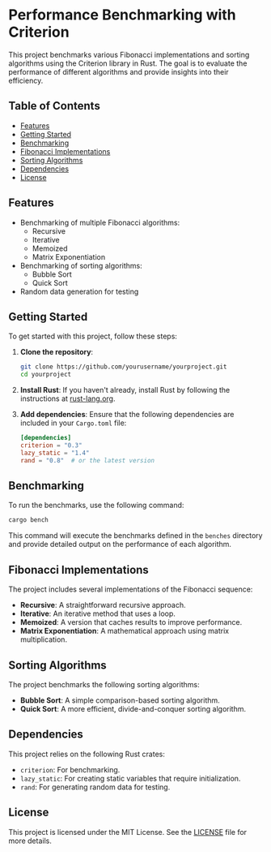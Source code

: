 # Performance Benchmarking with Criterion

This project benchmarks various Fibonacci implementations and sorting algorithms using the Criterion library in Rust. The goal is to evaluate the performance of different algorithms and provide insights into their efficiency.

## Table of Contents

- [Features](#features)
- [Getting Started](#getting-started)
- [Benchmarking](#benchmarking)
- [Fibonacci Implementations](#fibonacci-implementations)
- [Sorting Algorithms](#sorting-algorithms)
- [Dependencies](#dependencies)
- [License](#license)

## Features

- Benchmarking of multiple Fibonacci algorithms:
  - Recursive
  - Iterative
  - Memoized
  - Matrix Exponentiation
- Benchmarking of sorting algorithms:
  - Bubble Sort
  - Quick Sort
- Random data generation for testing

## Getting Started

To get started with this project, follow these steps:

1. **Clone the repository**:
   ```bash
   git clone https://github.com/yourusername/yourproject.git
   cd yourproject
   ```

2. **Install Rust**: If you haven't already, install Rust by following the instructions at [rust-lang.org](https://www.rust-lang.org/tools/install).

3. **Add dependencies**: Ensure that the following dependencies are included in your `Cargo.toml` file:
   ```toml
   [dependencies]
   criterion = "0.3"
   lazy_static = "1.4"
   rand = "0.8"  # or the latest version
   ```

## Benchmarking

To run the benchmarks, use the following command:

   ```bash
   cargo bench
   ```

This command will execute the benchmarks defined in the `benches` directory and provide detailed output on the performance of each algorithm.

## Fibonacci Implementations

The project includes several implementations of the Fibonacci sequence:

- **Recursive**: A straightforward recursive approach.
- **Iterative**: An iterative method that uses a loop.
- **Memoized**: A version that caches results to improve performance.
- **Matrix Exponentiation**: A mathematical approach using matrix multiplication.

## Sorting Algorithms

The project benchmarks the following sorting algorithms:

- **Bubble Sort**: A simple comparison-based sorting algorithm.
- **Quick Sort**: A more efficient, divide-and-conquer sorting algorithm.

## Dependencies

This project relies on the following Rust crates:

- `criterion`: For benchmarking.
- `lazy_static`: For creating static variables that require initialization.
- `rand`: For generating random data for testing.

## License

This project is licensed under the MIT License. See the [LICENSE](LICENSE) file for more details.
